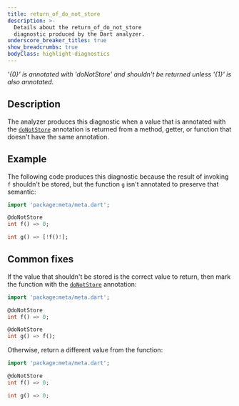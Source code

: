 ```yaml
---
title: return_of_do_not_store
description: >-
  Details about the return_of_do_not_store
  diagnostic produced by the Dart analyzer.
underscore_breaker_titles: true
show_breadcrumbs: true
bodyClass: highlight-diagnostics
---
```


_'{0}' is annotated with 'doNotStore' and shouldn't be returned unless '{1}' is also annotated._

## Description

The analyzer produces this diagnostic when a value that is annotated with
the [`doNotStore`][meta-doNotStore] annotation is returned from a method,
getter, or function that doesn't have the same annotation.

## Example

The following code produces this diagnostic because the result of invoking
`f` shouldn't be stored, but the function `g` isn't annotated to preserve
that semantic:

```dart
import 'package:meta/meta.dart';

@doNotStore
int f() => 0;

int g() => [!f()!];
```

## Common fixes

If the value that shouldn't be stored is the correct value to return, then
mark the function with the [`doNotStore`][meta-doNotStore] annotation:

```dart
import 'package:meta/meta.dart';

@doNotStore
int f() => 0;

@doNotStore
int g() => f();
```

Otherwise, return a different value from the function:

```dart
import 'package:meta/meta.dart';

@doNotStore
int f() => 0;

int g() => 0;
```

[meta-doNotStore]: https://pub.dev/documentation/meta/latest/meta/doNotStore-constant.html
